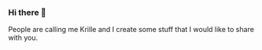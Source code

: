 ### Hi there 👋

People are calling me Krille and I create some stuff that I would like to share with you.
